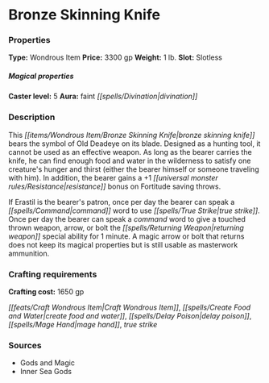 ﻿---
Title: "Bronze Skinning Knife"
Type: "Wondrous Item"
Price: "3300 gp"
Weight: "1 lb."
Slot: "Slotless"
Caster level: "5"
Aura: "faint divination"
Description: |
  "This bronze skinning knife bears the symbol of Old Deadeye on its blade. Designed as a hunting tool, it cannot be used as an effective weapon. As long as the bearer carries the knife, he can find enough food and water in the wilderness to satisfy one creature's hunger and thirst (either the bearer himself or someone traveling with him). In addition, the bearer gains a +1 resistance bonus on Fortitude saving throws.
  If Erastil is the bearer's patron, once per day the bearer can speak a command word to use _true strike_. Once per day the bearer can speak a command word to give a touched thrown weapon, arrow, or bolt the _returning_ weapon special ability for 1 minute. A magic arrow or bolt that returns does not keep its magical properties but is still usable as masterwork ammunition."
Crafting cost: "1650 gp"
Sources: "['Gods and Magic', 'Inner Sea Gods']"
---

# Bronze Skinning Knife

### Properties

**Type:** Wondrous Item **Price:** 3300 gp **Weight:** 1 lb. **Slot:** Slotless

##### Magical properties

**Caster level:** 5 **Aura:** faint _[[spells/Divination|divination]]_

### Description

This _[[items/Wondrous Item/Bronze Skinning Knife|bronze skinning knife]]_ bears the symbol of Old Deadeye on its blade. Designed as a hunting tool, it cannot be used as an effective weapon. As long as the bearer carries the knife, he can find enough food and water in the wilderness to satisfy one creature's hunger and thirst (either the bearer himself or someone traveling with him). In addition, the bearer gains a +1 _[[universal monster rules/Resistance|resistance]]_ bonus on Fortitude saving throws.

If Erastil is the bearer's patron, once per day the bearer can speak a _[[spells/Command|command]]_ word to use _[[spells/True Strike|true strike]]_. Once per day the bearer can speak a _command_ word to give a touched thrown weapon, arrow, or bolt the _[[spells/Returning Weapon|returning weapon]]_ special ability for 1 minute. A magic arrow or bolt that returns does not keep its magical properties but is still usable as masterwork ammunition.

### Crafting requirements

**Crafting cost:** 1650 gp

_[[feats/Craft Wondrous Item|Craft Wondrous Item]]_, _[[spells/Create Food and Water|create food and water]]_, _[[spells/Delay Poison|delay poison]]_, _[[spells/Mage Hand|mage hand]]_, _true strike_

### Sources

* Gods and Magic
* Inner Sea Gods